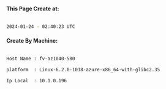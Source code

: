 
   
#### This Page Create at:

```bash

2024-01-24 - 02:40:23 UTC

```

#### Create By Machine:

```bash

Host Name : fv-az1040-580

platform  : Linux-6.2.0-1018-azure-x86_64-with-glibc2.35

Ip Local  : 10.1.0.196

```


